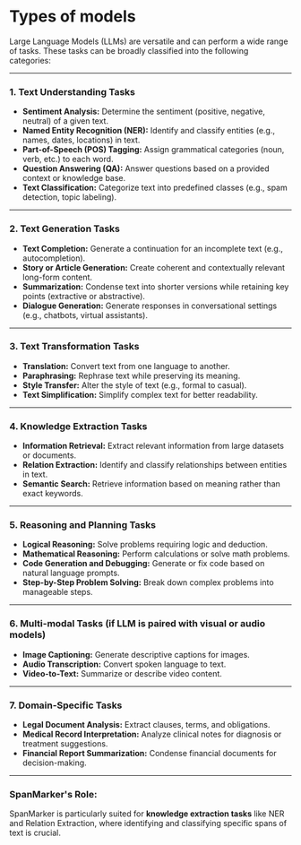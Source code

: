 # Types of models

Large Language Models (LLMs) are versatile and can perform a wide range of tasks. These tasks can be broadly classified into the following categories:

---

### **1. Text Understanding Tasks**

- **Sentiment Analysis:** Determine the sentiment (positive, negative, neutral) of a given text.
- **Named Entity Recognition (NER):** Identify and classify entities (e.g., names, dates, locations) in text.
- **Part-of-Speech (POS) Tagging:** Assign grammatical categories (noun, verb, etc.) to each word.
- **Question Answering (QA):** Answer questions based on a provided context or knowledge base.
- **Text Classification:** Categorize text into predefined classes (e.g., spam detection, topic labeling).

---

### **2. Text Generation Tasks**

- **Text Completion:** Generate a continuation for an incomplete text (e.g., autocompletion).
- **Story or Article Generation:** Create coherent and contextually relevant long-form content.
- **Summarization:** Condense text into shorter versions while retaining key points (extractive or abstractive).
- **Dialogue Generation:** Generate responses in conversational settings (e.g., chatbots, virtual assistants).

---

### **3. Text Transformation Tasks**

- **Translation:** Convert text from one language to another.
- **Paraphrasing:** Rephrase text while preserving its meaning.
- **Style Transfer:** Alter the style of text (e.g., formal to casual).
- **Text Simplification:** Simplify complex text for better readability.

---

### **4. Knowledge Extraction Tasks**

- **Information Retrieval:** Extract relevant information from large datasets or documents.
- **Relation Extraction:** Identify and classify relationships between entities in text.
- **Semantic Search:** Retrieve information based on meaning rather than exact keywords.

---

### **5. Reasoning and Planning Tasks**

- **Logical Reasoning:** Solve problems requiring logic and deduction.
- **Mathematical Reasoning:** Perform calculations or solve math problems.
- **Code Generation and Debugging:** Generate or fix code based on natural language prompts.
- **Step-by-Step Problem Solving:** Break down complex problems into manageable steps.

---

### **6. Multi-modal Tasks** (if LLM is paired with visual or audio models)

- **Image Captioning:** Generate descriptive captions for images.
- **Audio Transcription:** Convert spoken language to text.
- **Video-to-Text:** Summarize or describe video content.

---

### **7. Domain-Specific Tasks**

- **Legal Document Analysis:** Extract clauses, terms, and obligations.
- **Medical Record Interpretation:** Analyze clinical notes for diagnosis or treatment suggestions.
- **Financial Report Summarization:** Condense financial documents for decision-making.

---

### **SpanMarker's Role:**

SpanMarker is particularly suited for **knowledge extraction tasks** like NER and Relation Extraction, where identifying and classifying specific spans of text is crucial.
